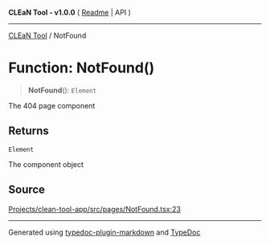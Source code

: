**CLEaN Tool - v1.0.0** ( [Readme](../README.md) \| API )

***

[CLEaN Tool](../exports.md) / NotFound

# Function: NotFound()

> **NotFound**(): `Element`

The 404 page component

## Returns

`Element`

The component object

## Source

[Projects/clean-tool-app/src/pages/NotFound.tsx:23](https://github.com/yuckyh/clean-tool-app/)

***

Generated using [typedoc-plugin-markdown](https://www.npmjs.com/package/typedoc-plugin-markdown) and [TypeDoc](https://typedoc.org/)
